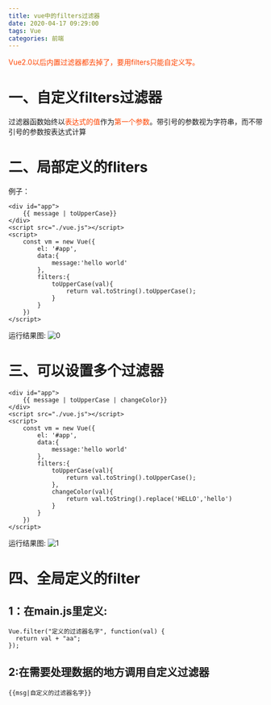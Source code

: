 ```yaml
---
title: vue中的filters过滤器
date: 2020-04-17 09:29:00
tags: Vue
categories: 前端
---
```



<font color="#f40"></font>
<font color="#f40">Vue2.0以后内置过滤器都去掉了，要用filters只能自定义写。</font>

# 一、自定义filters过滤器
过滤器函数始终以<font color="#f40">表达式的值</font>作为<font color="#f40">第一个参数</font>。带引号的参数视为字符串，而不带引号的参数按表达式计算 
<!-- more -->
# 二、局部定义的fliters
例子：
```
<div id="app">
    {{ message | toUpperCase}}
</div>
<script src="./vue.js"></script>
<script>
    const vm = new Vue({
        el: '#app',
        data:{
            message:'hello world'
        },
        filters:{
            toUpperCase(val){
                return val.toString().toUpperCase();
            }
        }
    })
</script>
```
运行结果图:
![0](/vue中的filters过滤器/0.png)


# 三、可以设置多个过滤器
```
<div id="app">
    {{ message | toUpperCase | changeColor}}
</div>
<script src="./vue.js"></script>
<script>
    const vm = new Vue({
        el: '#app',
        data:{
            message:'hello world'
        },
        filters:{
            toUpperCase(val){
                return val.toString().toUpperCase();
            },
            changeColor(val){
                return val.toString().replace('HELLO','hello')
            }
        }
    })
</script>
```
运行结果图:
![1](/vue中的filters过滤器/1.png)

# 四、全局定义的filter

## 1：在main.js里定义:
```
Vue.filter("定义的过滤器名字", function(val) {
  return val + "aa";
});
```

## 2:在需要处理数据的地方调用自定义过滤器
```
{{msg|自定义的过滤器名字}}
```
